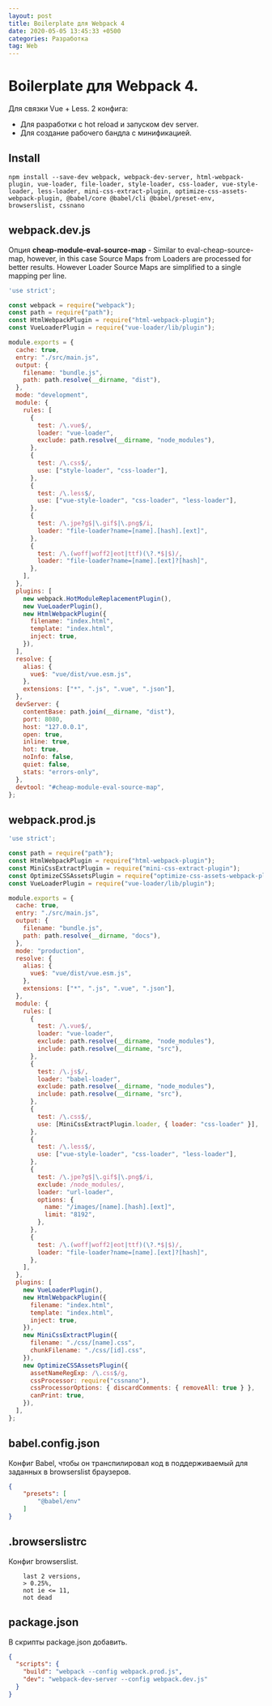 ```yaml
---
layout: post
title: Boilerplate для Webpack 4
date: 2020-05-05 13:45:33 +0500
categories: Разработка
tag: Web
---
```


# Boilerplate для Webpack 4.

Для связки Vue + Less.
2 конфига:
- Для разработки с hot reload и запуском dev server.
- Для создание рабочего бандла с минификацией.

## Install

```shell script
npm install --save-dev webpack, webpack-dev-server, html-webpack-plugin, vue-loader, file-loader, style-loader, css-loader, vue-style-loader, less-loader, mini-css-extract-plugin, optimize-css-assets-webpack-plugin, @babel/core @babel/cli @babel/preset-env, browserslist, cssnano
```
## webpack.dev.js

Опция **cheap-module-eval-source-map** - Similar to eval-cheap-source-map, however, in this case Source Maps from Loaders are processed for better results. However Loader Source Maps are simplified to a single mapping per line.

```js
'use strict';

const webpack = require("webpack");
const path = require("path");
const HtmlWebpackPlugin = require("html-webpack-plugin");
const VueLoaderPlugin = require("vue-loader/lib/plugin");

module.exports = {
  cache: true,
  entry: "./src/main.js",
  output: {
    filename: "bundle.js",
    path: path.resolve(__dirname, "dist"),
  },
  mode: "development",
  module: {
    rules: [
      {
        test: /\.vue$/,
        loader: "vue-loader",
        exclude: path.resolve(__dirname, "node_modules"),
      },
      {
        test: /\.css$/,
        use: ["style-loader", "css-loader"],
      },
      {
        test: /\.less$/,
        use: ["vue-style-loader", "css-loader", "less-loader"],
      },
      {
        test: /\.jpe?g$|\.gif$|\.png$/i,
        loader: "file-loader?name=[name].[hash].[ext]",
      },
      {
        test: /\.(woff|woff2|eot|ttf)(\?.*$|$)/,
        loader: "file-loader?name=[name].[ext]?[hash]",
      },
    ],
  },
  plugins: [
    new webpack.HotModuleReplacementPlugin(),
    new VueLoaderPlugin(),
    new HtmlWebpackPlugin({
      filename: "index.html",
      template: "index.html",
      inject: true,
    }),
  ],
  resolve: {
    alias: {
      vue$: "vue/dist/vue.esm.js",
    },
    extensions: ["*", ".js", ".vue", ".json"],
  },
  devServer: {
    contentBase: path.join(__dirname, "dist"),
    port: 8080,
    host: "127.0.0.1",
    open: true,
    inline: true,
    hot: true,
    noInfo: false,
    quiet: false,
    stats: "errors-only",
  },
  devtool: "#cheap-module-eval-source-map",
};  
```

## webpack.prod.js


```js
'use strict';

const path = require("path");
const HtmlWebpackPlugin = require("html-webpack-plugin");
const MiniCssExtractPlugin = require("mini-css-extract-plugin");
const OptimizeCSSAssetsPlugin = require("optimize-css-assets-webpack-plugin");
const VueLoaderPlugin = require("vue-loader/lib/plugin");

module.exports = {
  cache: true,
  entry: "./src/main.js",
  output: {
    filename: "bundle.js",
    path: path.resolve(__dirname, "docs"),
  },
  mode: "production",
  resolve: {
    alias: {
      vue$: "vue/dist/vue.esm.js",
    },
    extensions: ["*", ".js", ".vue", ".json"],
  },
  module: {
    rules: [
      {
        test: /\.vue$/,
        loader: "vue-loader",
        exclude: path.resolve(__dirname, "node_modules"),
        include: path.resolve(__dirname, "src"),
      },
      {
        test: /\.js$/,
        loader: "babel-loader",
        exclude: path.resolve(__dirname, "node_modules"),
        include: path.resolve(__dirname, "src"),
      },
      {
        test: /\.css$/,
        use: [MiniCssExtractPlugin.loader, { loader: "css-loader" }],
      },
      {
        test: /\.less$/,
        use: ["vue-style-loader", "css-loader", "less-loader"],
      },
      {
        test: /\.jpe?g$|\.gif$|\.png$/i,
        exclude: /node_modules/,
        loader: "url-loader",
        options: {
          name: "/images/[name].[hash].[ext]",
          limit: "8192",
        },
      },
      {
        test: /\.(woff|woff2|eot|ttf)(\?.*$|$)/,
        loader: "file-loader?name=[name].[ext]?[hash]",
      },
    ],
  },
  plugins: [
    new VueLoaderPlugin(),
    new HtmlWebpackPlugin({
      filename: "index.html",
      template: "index.html",
      inject: true,
    }),
    new MiniCssExtractPlugin({
      filename: "./css/[name].css",
      chunkFilename: "./css/[id].css",
    }),
    new OptimizeCSSAssetsPlugin({
      assetNameRegExp: /\.css$/g,
      cssProcessor: require("cssnano"),
      cssProcessorOptions: { discardComments: { removeAll: true } },
      canPrint: true,
    }),
  ],
};
```

## babel.config.json

Конфиг Babel, чтобы он транспилировал код в поддерживаемый 
для заданных в browserslist браузеров.

```json
{
    "presets": [
        "@babel/env"
    ]
}
```

## .browserslistrc

Конфиг browserslist. 
```
    last 2 versions,
    > 0.25%,
    not ie <= 11,
    not dead
```

## package.json

В скрипты package.json добавить.

```json
{
  "scripts": {
    "build": "webpack --config webpack.prod.js",
    "dev": "webpack-dev-server --config webpack.dev.js"
  }
}
```